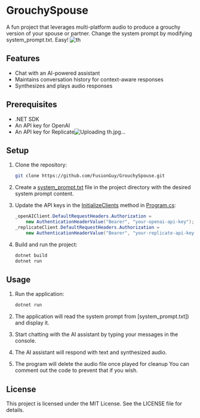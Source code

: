 # GrouchySpouse

A fun project that leverages multi-platform audio to produce a grouchy version of your spouse or partner. Change the system prompt by modifying system_prompt.txt. Easy! ![th](https://github.com/user-attachments/assets/36968083-6b90-4130-9c1d-fd47780737de)


## Features

- Chat with an AI-powered assistant
- Maintains conversation history for context-aware responses
- Synthesizes and plays audio responses

## Prerequisites

- .NET SDK
- An API key for OpenAI
- An API key for Replicate![Uploading th.jpg…]()


## Setup

1. Clone the repository:
    ```sh
    git clone https://github.com/FusionGuy/GrouchySpouse.git
    ```

2. Create a [system_prompt.txt](http://_vscodecontentref_/0) file in the project directory with the desired system prompt content.

3. Update the API keys in the [InitializeClients](http://_vscodecontentref_/1) method in [Program.cs](http://_vscodecontentref_/2):
    ```csharp
    _openAIClient.DefaultRequestHeaders.Authorization = 
        new AuthenticationHeaderValue("Bearer", "your-openai-api-key");
    _replicateClient.DefaultRequestHeaders.Authorization = 
        new AuthenticationHeaderValue("Bearer", "your-replicate-api-key");
    ```

4. Build and run the project:
    ```sh
    dotnet build
    dotnet run
    ```

## Usage

1. Run the application:
    ```sh
    dotnet run
    ```

2. The application will read the system prompt from [system_prompt.txt]) and display it.

3. Start chatting with the AI assistant by typing your messages in the console.

4. The AI assistant will respond with text and synthesized audio.

5. The program will delete the audio file once played for cleanup You can comment out the code to prevent that if you wish.

## License

This project is licensed under the MIT License. See the LICENSE file for details.
